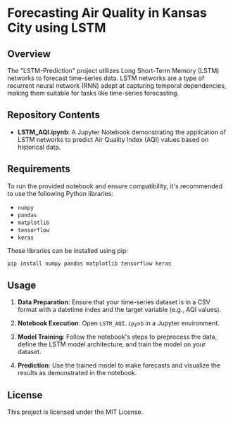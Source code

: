 # Forecasting Air Quality in Kansas City using LSTM

## Overview

The "LSTM-Prediction" project utilizes Long Short-Term Memory (LSTM) networks to forecast time-series data. LSTM networks are a type of recurrent neural network (RNN) adept at capturing temporal dependencies, making them suitable for tasks like time-series forecasting.

## Repository Contents

- **LSTM_AQI.ipynb**: A Jupyter Notebook demonstrating the application of LSTM networks to predict Air Quality Index (AQI) values based on historical data.

## Requirements

To run the provided notebook and ensure compatibility, it's recommended to use the following Python libraries:

- `numpy`
- `pandas`
- `matplotlib`
- `tensorflow`
- `keras`

These libraries can be installed using pip:

```bash
pip install numpy pandas matplotlib tensorflow keras
```

## Usage

1. **Data Preparation**: Ensure that your time-series dataset is in a CSV format with a datetime index and the target variable (e.g., AQI values).

2. **Notebook Execution**: Open `LSTM_AQI.ipynb` in a Jupyter environment.

3. **Model Training**: Follow the notebook's steps to preprocess the data, define the LSTM model architecture, and train the model on your dataset.

4. **Prediction**: Use the trained model to make forecasts and visualize the results as demonstrated in the notebook.

## License

This project is licensed under the MIT License.
```
